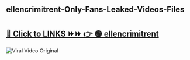 
 ## ellencrimitrent-Only-Fans-Leaked-Videos-Files

# <h2><a href="https://mediaupload.pro?ellencrimitrent">🔗 Click to LINKS ⏩⏩ 👉 🟢 ellencrimitrent </a></h2>

<a href="https://mediaupload.pro?ellencrimitrent" rel="nofollow" data-target="animated-image.originalLink"><img src="https://i.ibb.co.com/xMMVF88/686577567.gif" alt="Viral Video Original" style="max-width: 100%; display: inline-block;" data-target="animated-image.originalImage"></a>